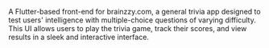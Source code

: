 A Flutter-based front-end for brainzzy.com, a general trivia app designed to test users' intelligence with multiple-choice questions of varying difficulty. This UI allows users to play the trivia game, track their scores, and view results in a sleek and interactive interface.
